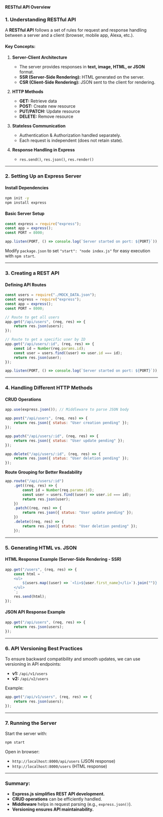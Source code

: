 **RESTful API Overview**

### 1. Understanding RESTful API
A **RESTful API** follows a set of rules for request and response handling between a server and a client (browser, mobile app, Alexa, etc.).

#### Key Concepts:
1. **Server-Client Architecture**
   - The server provides responses in **text, image, HTML, or JSON** format.
   - **SSR (Server-Side Rendering):** HTML generated on the server.
   - **CSR (Client-Side Rendering):** JSON sent to the client for rendering.

2. **HTTP Methods**
   - **GET:** Retrieve data
   - **POST:** Create new resource
   - **PUT/PATCH:** Update resource
   - **DELETE:** Remove resource

3. **Stateless Communication**
   - Authentication & Authorization handled separately.
   - Each request is independent (does not retain state).

4. **Response Handling in Express**
   - `res.send()`, `res.json()`, `res.render()`

---

### 2. Setting Up an Express Server
#### Install Dependencies
```sh
npm init -y
npm install express
```

#### Basic Server Setup
```javascript
const express = require("express");
const app = express();
const PORT = 8000;

app.listen(PORT, () => console.log(`Server started on port: ${PORT}`));
```

Modify `package.json` to set `"start": "node index.js"` for easy execution with `npm start`.

---

### 3. Creating a REST API
#### Defining API Routes
```javascript
const users = require("./MOCK_DATA.json");
const express = require("express");
const app = express();
const PORT = 8000;

// Route to get all users
app.get("/api/users", (req, res) => {
    return res.json(users);
});

// Route to get a specific user by ID
app.get("/api/users/:id", (req, res) => {
    const id = Number(req.params.id);
    const user = users.find((user) => user.id === id);
    return res.json(user);
});

app.listen(PORT, () => console.log(`Server started on port: ${PORT}`));
```

---

### 4. Handling Different HTTP Methods
#### CRUD Operations
```javascript
app.use(express.json()); // Middleware to parse JSON body

app.post("/api/users", (req, res) => {
    return res.json({ status: "User creation pending" });
});

app.patch("/api/users/:id", (req, res) => {
    return res.json({ status: "User update pending" });
});

app.delete("/api/users/:id", (req, res) => {
    return res.json({ status: "User deletion pending" });
});
```

**Route Grouping for Better Readability**
```javascript
app.route("/api/users/:id")
    .get((req, res) => {
        const id = Number(req.params.id);
        const user = users.find((user) => user.id === id);
        return res.json(user);
    })
    .patch((req, res) => {
        return res.json({ status: "User update pending" });
    })
    .delete((req, res) => {
        return res.json({ status: "User deletion pending" });
    });
```

---

### 5. Generating HTML vs. JSON
#### HTML Response Example (Server-Side Rendering - SSR)
```javascript
app.get("/users", (req, res) => {
    const html = `
    <ul>
        ${users.map((user) => `<li>${user.first_name}</li>`).join("")}
    </ul>
    `;
    res.send(html);
});
```

#### JSON API Response Example
```javascript
app.get("/api/users", (req, res) => {
    return res.json(users);
});
```

---

### 6. API Versioning Best Practices
To ensure backward compatibility and smooth updates, we can use versioning in API endpoints:

- **v1:** `/api/v1/users`
- **v2:** `/api/v2/users`

Example:
```javascript
app.get("/api/v1/users", (req, res) => {
    return res.json(users);
});
```

---

### 7. Running the Server
Start the server with:
```sh
npm start
```
Open in browser:
- `http://localhost:8000/api/users` (JSON response)
- `http://localhost:8000/users` (HTML response)

---

### Summary:
- **Express.js simplifies REST API development.**
- **CRUD operations** can be efficiently handled.
- **Middleware** helps in request parsing (e.g., `express.json()`).
- **Versioning ensures API maintainability.**

